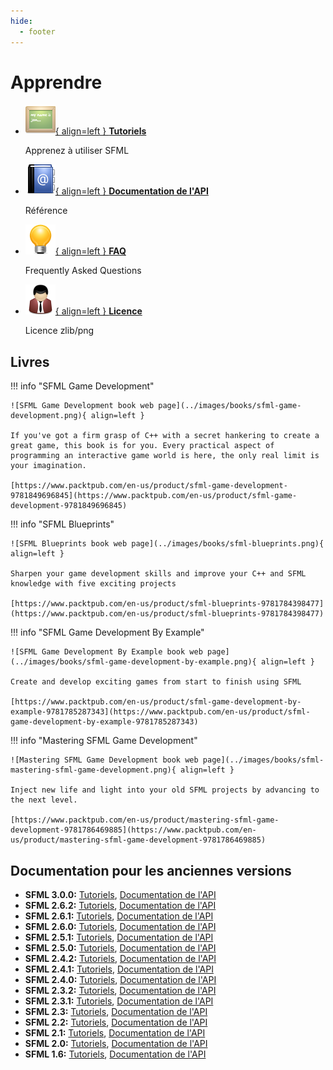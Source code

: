 ```yaml
---
hide:
  - footer
---
```


# Apprendre

<div class="grid cards" markdown>

-   [![](../images/icons/tutorials.png){ align=left } __Tutoriels__](../tutorials/3.0/index.md)

    Apprenez à utiliser SFML

-   [![](../images/icons/address_book.png){ align=left } __Documentation de l'API__](../documentation/3.0.1/index.html)

    Référence

-   [![](../images/icons/tip.png){ align=left } __FAQ__](../faq/index.md)

    Frequently Asked Questions

-   [![](../images/icons/user.png){ align=left } __Licence__](../license.md)

    Licence zlib/png

</div>

## Livres

!!! info "SFML Game Development"

    ![SFML Game Development book web page](../images/books/sfml-game-development.png){ align=left }

    If you've got a firm grasp of C++ with a secret hankering to create a great game, this book is for you. Every practical aspect of programming an interactive game world is here‚ the only real limit is your imagination.
  
    [https://www.packtpub.com/en-us/product/sfml-game-development-9781849696845](https://www.packtpub.com/en-us/product/sfml-game-development-9781849696845)

!!! info "SFML Blueprints"

    ![SFML Blueprints book web page](../images/books/sfml-blueprints.png){ align=left }

    Sharpen your game development skills and improve your C++ and SFML knowledge with five exciting projects
  
    [https://www.packtpub.com/en-us/product/sfml-blueprints-9781784398477](https://www.packtpub.com/en-us/product/sfml-blueprints-9781784398477)

!!! info "SFML Game Development By Example"

    ![SFML Game Development By Example book web page](../images/books/sfml-game-development-by-example.png){ align=left }

    Create and develop exciting games from start to finish using SFML
  
    [https://www.packtpub.com/en-us/product/sfml-game-development-by-example-9781785287343](https://www.packtpub.com/en-us/product/sfml-game-development-by-example-9781785287343)

!!! info "Mastering SFML Game Development"

    ![Mastering SFML Game Development book web page](../images/books/sfml-mastering-sfml-game-development.png){ align=left }
    
    Inject new life and light into your old SFML projects by advancing to the next level.
  
    [https://www.packtpub.com/en-us/product/mastering-sfml-game-development-9781786469885](https://www.packtpub.com/en-us/product/mastering-sfml-game-development-9781786469885)


## Documentation pour les anciennes versions

- **SFML 3.0.0:** [Tutoriels](../tutorials/3.0/index.md), [Documentation de l'API](../documentation/3.0.0/index.html)
- **SFML 2.6.2:** [Tutoriels](https://www.sfml-dev.org/tutorials/2.6), [Documentation de l'API](https://www.sfml-dev.org/documentation/2.6.2)
- **SFML 2.6.1:** [Tutoriels](https://www.sfml-dev.org/tutorials/2.6), [Documentation de l'API](https://www.sfml-dev.org/documentation/2.6.1)
- **SFML 2.6.0:** [Tutoriels](https://www.sfml-dev.org/tutorials/2.6), [Documentation de l'API](https://www.sfml-dev.org/documentation/2.6.0)
- **SFML 2.5.1:** [Tutoriels](https://www.sfml-dev.org/tutorials/2.5), [Documentation de l'API](https://www.sfml-dev.org/documentation/2.5.1)
- **SFML 2.5.0:** [Tutoriels](https://www.sfml-dev.org/tutorials/2.5), [Documentation de l'API](https://www.sfml-dev.org/documentation/2.5.0)
- **SFML 2.4.2:** [Tutoriels](https://www.sfml-dev.org/tutorials/2.4), [Documentation de l'API](https://www.sfml-dev.org/documentation/2.4.2)
- **SFML 2.4.1:** [Tutoriels](https://www.sfml-dev.org/tutorials/2.4), [Documentation de l'API](https://www.sfml-dev.org/documentation/2.4.1)
- **SFML 2.4.0:** [Tutoriels](https://www.sfml-dev.org/tutorials/2.4), [Documentation de l'API](https://www.sfml-dev.org/documentation/2.4.0)
- **SFML 2.3.2:** [Tutoriels](https://www.sfml-dev.org/tutorials/2.3), [Documentation de l'API](https://www.sfml-dev.org/documentation/2.3.2)
- **SFML 2.3.1:** [Tutoriels](https://www.sfml-dev.org/tutorials/2.3), [Documentation de l'API](https://www.sfml-dev.org/documentation/2.3.1)
- **SFML 2.3:** [Tutoriels](https://www.sfml-dev.org/tutorials/2.3), [Documentation de l'API](https://www.sfml-dev.org/documentation/2.3)
- **SFML 2.2:** [Tutoriels](https://www.sfml-dev.org/tutorials/2.2), [Documentation de l'API](https://www.sfml-dev.org/documentation/2.2)
- **SFML 2.1:** [Tutoriels](https://www.sfml-dev.org/tutorials/2.1), [Documentation de l'API](https://www.sfml-dev.org/documentation/2.1)
- **SFML 2.0:** [Tutoriels](https://www.sfml-dev.org/tutorials/2.0), [Documentation de l'API](https://www.sfml-dev.org/documentation/2.0)
- **SFML 1.6:** [Tutoriels](https://www.sfml-dev.org/tutorials/1.6), [Documentation de l'API](https://www.sfml-dev.org/documentation/1.6)